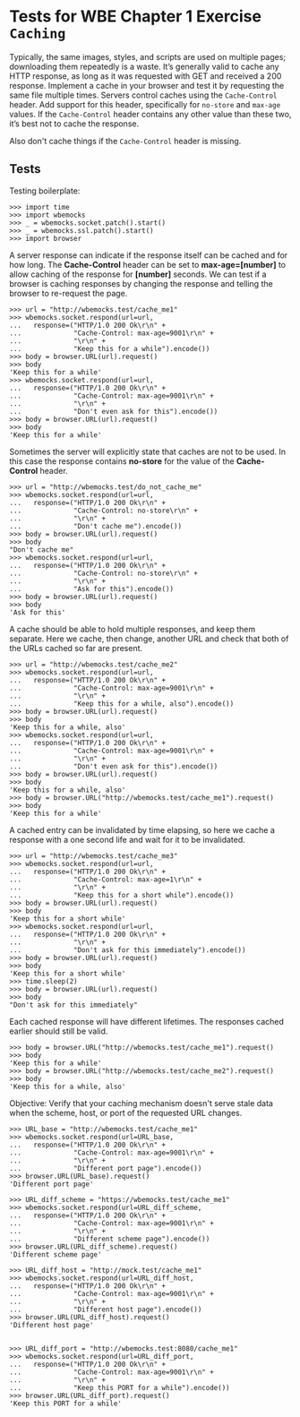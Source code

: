 Tests for WBE Chapter 1 Exercise `Caching`
==========================================

Typically, the same images, styles, and scripts are used on multiple
pages; downloading them repeatedly is a waste. It’s generally valid to
cache any HTTP response, as long as it was requested with GET and
received a 200 response. Implement a cache in your browser and test it
by requesting the same file multiple times. Servers control caches
using the `Cache-Control` header. Add support for this header,
specifically for `no-store` and `max-age` values. If the
`Cache-Control` header contains any other value than these two, it’s
best not to cache the response.

Also don't cache things if the `Cache-Control` header is missing.

Tests
-----

Testing boilerplate:

    >>> import time
    >>> import wbemocks
    >>> _ = wbemocks.socket.patch().start()
    >>> _ = wbemocks.ssl.patch().start()
    >>> import browser

A server response can indicate if the response itself can be cached and for how 
  long.
The __Cache-Control__ header can be set to __max-age=[number]__ to allow caching of
  the response for __[number]__ seconds.
We can test if a browser is caching responses by changing the response and 
  telling the browser to re-request the page.

    >>> url = "http://wbemocks.test/cache_me1"
    >>> wbemocks.socket.respond(url=url, 
    ...   response=("HTTP/1.0 200 Ok\r\n" +
    ...             "Cache-Control: max-age=9001\r\n" +
    ...             "\r\n" +
    ...             "Keep this for a while").encode())
    >>> body = browser.URL(url).request()
    >>> body
    'Keep this for a while'
    >>> wbemocks.socket.respond(url=url, 
    ...   response=("HTTP/1.0 200 Ok\r\n" +
    ...             "Cache-Control: max-age=9001\r\n" +
    ...             "\r\n" +
    ...             "Don't even ask for this").encode())
    >>> body = browser.URL(url).request()
    >>> body
    'Keep this for a while'

Sometimes the server will explicitly state that caches are not to be used.
In this case the response contains __no-store__ for the value of the 
  __Cache-Control__ header.

    >>> url = "http://wbemocks.test/do_not_cache_me"
    >>> wbemocks.socket.respond(url=url, 
    ...   response=("HTTP/1.0 200 Ok\r\n" +
    ...             "Cache-Control: no-store\r\n" +
    ...             "\r\n" +
    ...             "Don't cache me").encode())
    >>> body = browser.URL(url).request()
    >>> body
    "Don't cache me"
    >>> wbemocks.socket.respond(url=url, 
    ...   response=("HTTP/1.0 200 Ok\r\n" +
    ...             "Cache-Control: no-store\r\n" +
    ...             "\r\n" +
    ...             "Ask for this").encode())
    >>> body = browser.URL(url).request()
    >>> body
    'Ask for this'
    
A cache should be able to hold multiple responses, and keep them separate.
Here we cache, then change, another URL and check that both of the URLs cached
  so far are present.

    >>> url = "http://wbemocks.test/cache_me2"
    >>> wbemocks.socket.respond(url=url, 
    ...   response=("HTTP/1.0 200 Ok\r\n" +
    ...             "Cache-Control: max-age=9001\r\n" + 
    ...             "\r\n" +
    ...             "Keep this for a while, also").encode())
    >>> body = browser.URL(url).request()
    >>> body
    'Keep this for a while, also'
    >>> wbemocks.socket.respond(url=url, 
    ...   response=("HTTP/1.0 200 Ok\r\n" +
    ...             "Cache-Control: max-age=9001\r\n" +
    ...             "\r\n" +
    ...             "Don't even ask for this").encode())
    >>> body = browser.URL(url).request()
    >>> body
    'Keep this for a while, also'
    >>> body = browser.URL("http://wbemocks.test/cache_me1").request()
    >>> body
    'Keep this for a while'
    
A cached entry can be invalidated by time elapsing, so here we cache a response
  with a one second life and wait for it to be invalidated.

    >>> url = "http://wbemocks.test/cache_me3"
    >>> wbemocks.socket.respond(url=url, 
    ...   response=("HTTP/1.0 200 Ok\r\n" +
    ...             "Cache-Control: max-age=1\r\n" + 
    ...             "\r\n" +
    ...             "Keep this for a short while").encode())
    >>> body = browser.URL(url).request()
    >>> body
    'Keep this for a short while'
    >>> wbemocks.socket.respond(url=url, 
    ...   response=("HTTP/1.0 200 Ok\r\n" +
    ...             "\r\n" +
    ...             "Don't ask for this immediately").encode())
    >>> body = browser.URL(url).request()
    >>> body
    'Keep this for a short while'
    >>> time.sleep(2)
    >>> body = browser.URL(url).request()
    >>> body
    "Don't ask for this immediately"

Each cached response will have different lifetimes.
The responses cached earlier should still be valid.

    >>> body = browser.URL("http://wbemocks.test/cache_me1").request()
    >>> body
    'Keep this for a while'
    >>> body = browser.URL("http://wbemocks.test/cache_me2").request()
    >>> body
    'Keep this for a while, also'
    
    
 Objective: Verify that your caching mechanism doesn't serve stale data when the scheme, host, or port of the requested URL changes.
 
    >>> URL_base = "http://wbemocks.test/cache_me1"
    >>> wbemocks.socket.respond(url=URL_base,
    ...   response=("HTTP/1.0 200 Ok\r\n" +
    ...             "Cache-Control: max-age=9001\r\n" +
    ...             "\r\n" +
    ...             "Different port page").encode())
    >>> browser.URL(URL_base).request()
    'Different port page'

    >>> URL_diff_scheme = "https://wbemocks.test/cache_me1"
    >>> wbemocks.socket.respond(url=URL_diff_scheme, 
    ...   response=("HTTP/1.0 200 Ok\r\n" +
    ...             "Cache-Control: max-age=9001\r\n" +
    ...             "\r\n" +
    ...             "Different scheme page").encode())
    >>> browser.URL(URL_diff_scheme).request()
    'Different scheme page'

    >>> URL_diff_host = "http://mock.test/cache_me1"
    >>> wbemocks.socket.respond(url=URL_diff_host, 
    ...   response=("HTTP/1.0 200 Ok\r\n" +
    ...             "Cache-Control: max-age=9001\r\n" +
    ...             "\r\n" +
    ...             "Different host page").encode())
    >>> browser.URL(URL_diff_host).request()
    'Different host page'
    
    
    >>> URL_diff_port = "http://wbemocks.test:8080/cache_me1"
    >>> wbemocks.socket.respond(url=URL_diff_port, 
    ...   response=("HTTP/1.0 200 Ok\r\n" +
    ...             "Cache-Control: max-age=9001\r\n" +
    ...             "\r\n" +
    ...             "Keep this PORT for a while").encode())
    >>> browser.URL(URL_diff_port).request()
    'Keep this PORT for a while'
